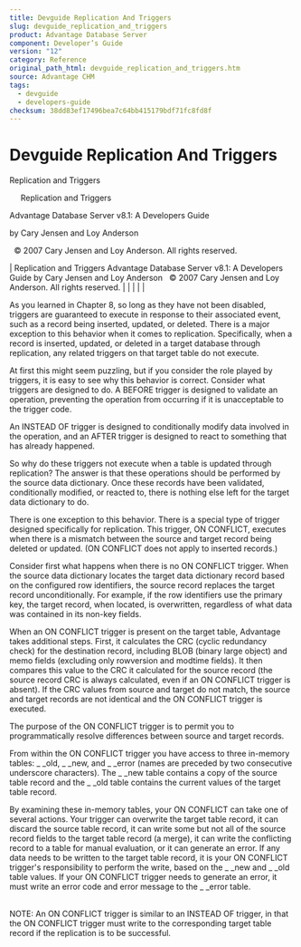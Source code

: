```yaml
---
title: Devguide Replication And Triggers
slug: devguide_replication_and_triggers
product: Advantage Database Server
component: Developer’s Guide
version: "12"
category: Reference
original_path_html: devguide_replication_and_triggers.htm
source: Advantage CHM
tags:
  - devguide
  - developers-guide
checksum: 38dd83ef17496bea7c64bb415179bdf71fc8fd8f
---
```


# Devguide Replication And Triggers

Replication and Triggers

     Replication and Triggers

Advantage Database Server v8.1: A Developers Guide

by Cary Jensen and Loy Anderson

  © 2007 Cary Jensen and Loy Anderson. All rights reserved.

| Replication and Triggers  Advantage Database Server v8.1: A Developers Guide  by Cary Jensen and Loy Anderson    © 2007 Cary Jensen and Loy Anderson. All rights reserved. |  |  |  |  |

As you learned in Chapter 8, so long as they have not been disabled, triggers are guaranteed to execute in response to their associated event, such as a record being inserted, updated, or deleted. There is a major exception to this behavior when it comes to replication. Specifically, when a record is inserted, updated, or deleted in a target database through replication, any related triggers on that target table do not execute.

At first this might seem puzzling, but if you consider the role played by triggers, it is easy to see why this behavior is correct. Consider what triggers are designed to do. A BEFORE trigger is designed to validate an operation, preventing the operation from occurring if it is unacceptable to the trigger code.

An INSTEAD OF trigger is designed to conditionally modify data involved in the operation, and an AFTER trigger is designed to react to something that has already happened.

So why do these triggers not execute when a table is updated through replication? The answer is that these operations should be performed by the source data dictionary. Once these records have been validated, conditionally modified, or reacted to, there is nothing else left for the target data dictionary to do.

There is one exception to this behavior. There is a special type of trigger designed specifically for replication. This trigger, ON CONFLICT, executes when there is a mismatch between the source and target record being deleted or updated. (ON CONFLICT does not apply to inserted records.)

Consider first what happens when there is no ON CONFLICT trigger. When the source data dictionary locates the target data dictionary record based on the configured row identifiers, the source record replaces the target record unconditionally. For example, if the row identifiers use the primary key, the target record, when located, is overwritten, regardless of what data was contained in its non-key fields.

When an ON CONFLICT trigger is present on the target table, Advantage takes additional steps. First, it calculates the CRC (cyclic redundancy check) for the destination record, including BLOB (binary large object) and memo fields (excluding only rowversion and modtime fields). It then compares this value to the CRC it calculated for the source record (the source record CRC is always calculated, even if an ON CONFLICT trigger is absent). If the CRC values from source and target do not match, the source and target records are not identical and the ON CONFLICT trigger is executed.

The purpose of the ON CONFLICT trigger is to permit you to programmatically resolve differences between source and target records.

From within the ON CONFLICT trigger you have access to three in-memory tables: \_ \_old, \_ \_new, and \_ \_error (names are preceded by two consecutive underscore characters). The \_ \_new table contains a copy of the source table record and the \_ \_old table contains the current values of the target table record.

By examining these in-memory tables, your ON CONFLICT can take one of several actions. Your trigger can overwrite the target table record, it can discard the source table record, it can write some but not all of the source record fields to the target table record (a merge), it can write the conflicting record to a table for manual evaluation, or it can generate an error. If any data needs to be written to the target table record, it is your ON CONFLICT trigger's responsibility to perform the write, based on the \_ \_new and \_ \_old table values. If your ON CONFLICT trigger needs to generate an error, it must write an error code and error message to the \_ \_error table.

   
NOTE: An ON CONFLICT trigger is similar to an INSTEAD OF trigger, in that the ON CONFLICT trigger must write to the corresponding target table record if the replication is to be successful.
